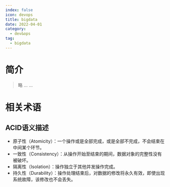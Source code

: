 ```yaml
---
index: false
icon: devops
title: bigdata
date: 2022-04-01
category:
  - dev&ops
tag:
  - bigdata
---
```


# 简介

> 略 ... ...

# 相关术语

## ACID语义描述

- 原子性（Atomicity）：一个操作或是全部完成，或是全部不完成，不会结束在中间某个环节。
- 一致性（Consistency）：从操作开始至结束的期间，数据对象的完整性没有被破坏。
- 隔离性（Isolation）：操作独立于其他并发操作完成。
- 持久性（Durability）：操作处理结束后，对数据的修改将永久有效，即使出现系统故障，该修改也不会丢失。
